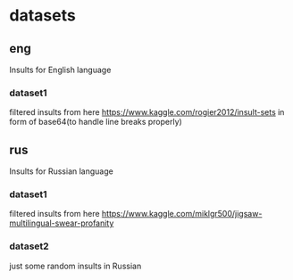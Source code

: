 # datasets

## eng

Insults for English language

### dataset1

filtered insults from here https://www.kaggle.com/rogier2012/insult-sets
in form of base64(to handle line breaks properly)

## rus

Insults for Russian language

### dataset1

filtered insults from here https://www.kaggle.com/miklgr500/jigsaw-multilingual-swear-profanity

### dataset2

just some random insults in Russian
